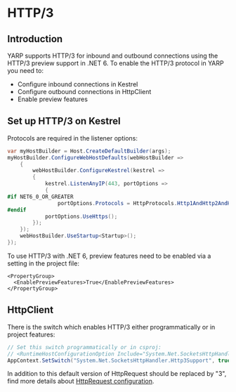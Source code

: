 # HTTP/3

## Introduction
YARP supports HTTP/3 for inbound and outbound connections using the HTTP/3 preview support in .NET 6. To enable the HTTP/3 protocol in YARP you need to:
- Configure inbound connections in Kestrel
- Configure outbound connections in HttpClient 
- Enable preview features

## Set up HTTP/3 on Kestrel

Protocols are required in the listener options:
```C#
var myHostBuilder = Host.CreateDefaultBuilder(args);
myHostBuilder.ConfigureWebHostDefaults(webHostBuilder =>
    {
        webHostBuilder.ConfigureKestrel(kestrel =>
        {
            kestrel.ListenAnyIP(443, portOptions =>
            {
#if NET6_0_OR_GREATER
                portOptions.Protocols = HttpProtocols.Http1AndHttp2AndHttp3;
#endif
            portOptions.UseHttps();
        });
    });
    webHostBuilder.UseStartup<Startup>();
});
```
To use HTTP/3 with .NET 6, preview features need to be enabled via a setting in the project file:
```proj
<PropertyGroup>
  <EnablePreviewFeatures>True</EnablePreviewFeatures>
</PropertyGroup>
```

## HttpClient

There is the switch which enables HTTP/3 either programmatically or in project features:
```C#
// Set this switch programmatically or in csproj:
// <RuntimeHostConfigurationOption Include="System.Net.SocketsHttpHandler.Http3Support" Value="true" />
AppContext.SetSwitch("System.Net.SocketsHttpHandler.Http3Support", true);
```

In addition to this default version of HttpRequest should be replaced by "3", find more details about [HttpRequest configuration](http-client-config.md#httprequest).


